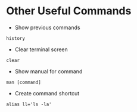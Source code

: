 # Other Useful Commands
- 	Show previous commands
```
history
```
- Clear terminal screen
```
clear
```
- Show manual for command
```
man [command]
```
- Create command shortcut
```
alias ll='ls -la'
```